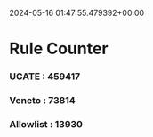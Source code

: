 2024-05-16 01:47:55.479392+00:00
# Rule Counter 
 ### UCATE : 459417

 ### Veneto : 73814

 ### Allowlist : 13930